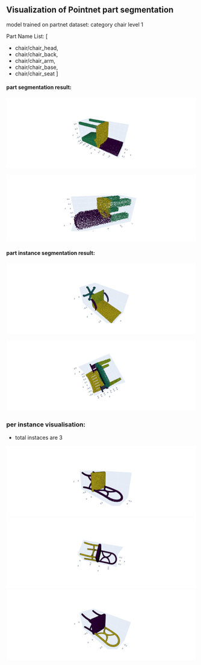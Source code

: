 ## Visualization of Pointnet part segmentation 

model trained on partnet dataset: category chair level 1 

Part Name List:  [
- chair/chair_head,
- chair/chair_back, 
- chair/chair_arm, 
- chair/chair_base,
- chair/chair_seat ]

#### part segmentation result:
![Screenshot](./photos/newplot43.png)

![Screenshot](./newplot5.png)
#### part instance segmentation result:


![Screenshot](./photos/newplot41.png)

![Screenshot](./photos/newplot42.png) 


### per instance visualisation:
- total instaces are 3 

![Screenshot](./photos/newplot52.png) 
![Screenshot](./photos/newplot51.png) 
![Screenshot](./photos/newplot53.png) 




